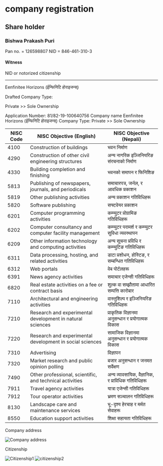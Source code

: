 # company registration

## Share holder

### Bishwa Prakash Puri

Pan no. = 126598807
NID = 846-461-310-3

#### Witness

NID or notorized citizenship

---
Eenfinitee Horizons (ईन्फिनिटि होराइजन्स्)

Drafted
Company Type:

Private >> Sole Ownership

Application Number: 81/82-19-100640756
Company name  Eenfinitee Horizons (ईन्फिनिटि होराइजन्स्)
Company Type: Private >> Sole Ownership

| NISC Code | NISC Objective (English)                                 | NISC Objective (Nepali)                     |
|-----------|---------------------------------------------------------|---------------------------------------------|
| 4100      | Construction of buildings                              | भवन निर्माण                                |
| 4290      | Construction of other civil engineering structures      | अन्य नागरिक इञ्जिनियरिङ संरचनाको निर्माण  |
| 4330      | Building completion and finishing                      | भवनको समापन र फिनिशिङ                      |
| 5813      | Publishing of newspapers, journals, and periodicals    | समाचारपत्र, जर्नल, र आवधिक प्रकाशन        |
| 5819      | Other publishing activities                            | अन्य प्रकाशन गतिविधिहरू                     |
| 5820      | Software publishing                                    | सफ्टवेयर प्रकाशन                           |
| 6201      | Computer programming activities                        | कम्प्युटर प्रोग्रामिङ गतिविधिहरू            |
| 6202      | Computer consultancy and computer facility management  | कम्प्युटर परामर्श र कम्प्युटर सुविधा व्यवस्थापन |
| 6209      | Other information technology and computing activities  | अन्य सूचना प्रविधि र कम्प्युटिङ गतिविधिहरू  |
| 6311      | Data processing, hosting, and related activities       | डाटा प्रशोधन, होस्टिङ, र सम्बन्धित गतिविधिहरू |
| 6312      | Web portals                                            | वेब पोर्टलहरू                              |
| 6391      | News agency activities                                 | समाचार एजेन्सी गतिविधिहरू                 |
| 6820      | Real estate activities on a fee or contract basis      | शुल्क वा सम्झौतामा आधारित सम्पत्ति कारोबार |
| 7110      | Architectural and engineering activities               | वास्तुशिल्प र इञ्जिनियरिङ गतिविधिहरू       |
| 7210      | Research and experimental development in natural sciences | प्राकृतिक विज्ञानमा अनुसन्धान र प्रयोगात्मक विकास |
| 7220      | Research and experimental development in social sciences | सामाजिक विज्ञानमा अनुसन्धान र प्रयोगात्मक विकास |
| 7310      | Advertising                                            | विज्ञापन                                   |
| 7320      | Market research and public opinion polling            | बजार अनुसन्धान र जनमत सर्वेक्षण           |
| 7490      | Other professional, scientific, and technical activities | अन्य व्यावसायिक, वैज्ञानिक, र प्राविधिक गतिविधिहरू |
| 7911      | Travel agency activities                              | यात्रा एजेन्सी गतिविधिहरू                 |
| 7912      | Tour operator activities                              | भ्रमण सञ्चालन गतिविधिहरू                  |
| 8130      | Landscape care and maintenance services               | भू-दृश्य हेरचाह र मर्मत सेवाहरू           |
| 8550      | Education support activities                          | शिक्षा सहायता गतिविधिहरू                 |

Company address

![Company address](image.png)

Citizenship

![Citizenship1](img5-min.jpg)
![citizenship2](img11-min.jpg)
